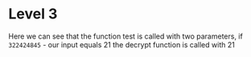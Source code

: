 # Level 3

Here we can see that the function test is called with two parameters, if `322424845` - our input equals 21 the decrypt function is called with 21
